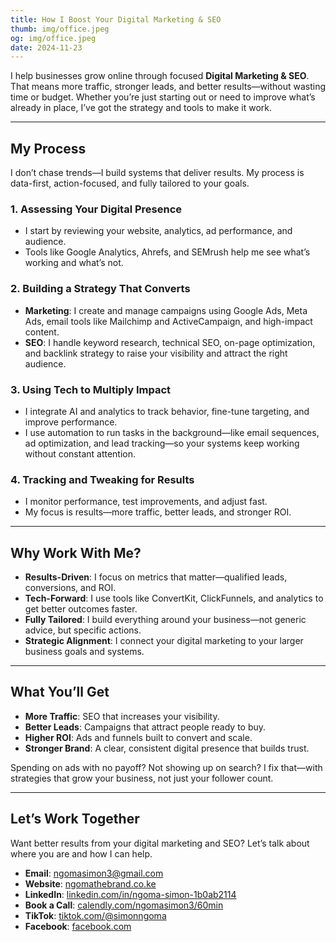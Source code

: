 ```yaml
---
title: How I Boost Your Digital Marketing & SEO  
thumb: img/office.jpeg  
og: img/office.jpeg  
date: 2024-11-23  
---
```


I help businesses grow online through focused **Digital Marketing & SEO**. That means more traffic, stronger leads, and better results—without wasting time or budget. Whether you’re just starting out or need to improve what’s already in place, I’ve got the strategy and tools to make it work.

---

## My Process

I don’t chase trends—I build systems that deliver results. My process is data-first, action-focused, and fully tailored to your goals.

### 1. Assessing Your Digital Presence
- I start by reviewing your website, analytics, ad performance, and audience.  
- Tools like Google Analytics, Ahrefs, and SEMrush help me see what’s working and what’s not.

### 2. Building a Strategy That Converts
- **Marketing**: I create and manage campaigns using Google Ads, Meta Ads, email tools like Mailchimp and ActiveCampaign, and high-impact content.  
- **SEO**: I handle keyword research, technical SEO, on-page optimization, and backlink strategy to raise your visibility and attract the right audience.

### 3. Using Tech to Multiply Impact
- I integrate AI and analytics to track behavior, fine-tune targeting, and improve performance.  
- I use automation to run tasks in the background—like email sequences, ad optimization, and lead tracking—so your systems keep working without constant attention.

### 4. Tracking and Tweaking for Results
- I monitor performance, test improvements, and adjust fast.  
- My focus is results—more traffic, better leads, and stronger ROI.

---

## Why Work With Me?

- **Results-Driven**: I focus on metrics that matter—qualified leads, conversions, and ROI.  
- **Tech-Forward**: I use tools like ConvertKit, ClickFunnels, and analytics to get better outcomes faster.  
- **Fully Tailored**: I build everything around your business—not generic advice, but specific actions.  
- **Strategic Alignment**: I connect your digital marketing to your larger business goals and systems.

---

## What You’ll Get

- **More Traffic**: SEO that increases your visibility.  
- **Better Leads**: Campaigns that attract people ready to buy.  
- **Higher ROI**: Ads and funnels built to convert and scale.  
- **Stronger Brand**: A clear, consistent digital presence that builds trust.

Spending on ads with no payoff? Not showing up on search? I fix that—with strategies that grow your business, not just your follower count.

---

## Let’s Work Together

Want better results from your digital marketing and SEO? Let’s talk about where you are and how I can help.  
- **Email**: [ngomasimon3@gmail.com](mailto:ngomasimon3@gmail.com)  
- **Website**: [ngomathebrand.co.ke](/all-services/)
- **LinkedIn**: [linkedin.com/in/ngoma-simon-1b0ab2114](https://www.linkedin.com/in/ngoma-simon-1b0ab2114)  
- **Book a Call**: [calendly.com/ngomasimon3/60min](https://www.calendly.com/ngomasimon3/60min)
- **TikTok**: [tiktok.com/@simonngoma](https://www.tiktok.com/@simonngoma?_t=ZS-8vIsE6rR1Nv&_r=1)
- **Facebook**: [facebook.com](https://www.facebook.com/share/1R6SnUwQam/)
